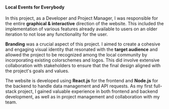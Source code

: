 #### Local Events for Everybody
In this project, as a Developer and Project Manager, I was responsible for the entire **graphical & interactive** direction of the website. This included the implementation of various features already available to users on an older iteration to not lose any functionality for the user.

**Branding** was a crucial aspect of this project. I aimed to create a cohesive and engaging visual identity that resonated with the **target audience** and allowed the project to be recognized among the local community by incorporating existing colorschemes and logos. This did involve extensive collaboration with stakeholders to ensure that the final design aligned with the project's goals and values.

The website is developed using **React.js** for the frontend and **Node.js** for the backend to handle data management and API requests. As my first full-stack project, I gained valuable experience in both frontend and backend development, as well as in project management and collaboration with my team.